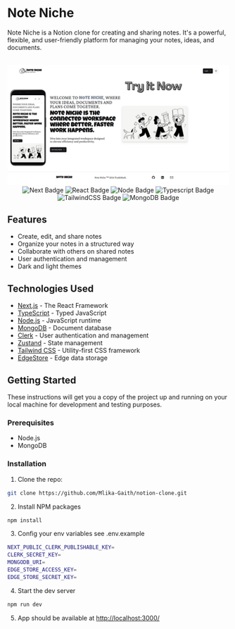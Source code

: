 # Note Niche

Note Niche is a Notion clone for creating and sharing notes. It's a powerful, flexible, and user-friendly platform for managing your notes, ideas, and documents. 
<div align="center">
  <br />
      <img src="public/project-banner.png" alt="Project Banner"/>
  <br />
</div>

<div align="center">
   <img src="https://img.shields.io/badge/Next-black?style=for-the-badge&logo=next.js&logoColor=white" alt="Next Badge"/>
  <img src="https://img.shields.io/badge/react-%2320232a.svg?style=for-the-badge&logo=react&logoColor=%2361DAFB" alt="React Badge"/>
  <img src="https://img.shields.io/badge/node.js-6DA55F?style=for-the-badge&logo=node.js&logoColor=white" alt="Node Badge"/>
  <img src="https://img.shields.io/badge/typescript-%23007ACC.svg?style=for-the-badge&logo=typescript&logoColor=white" alt="Typescript Badge"/>
  <img src="https://img.shields.io/badge/tailwindcss-%2338B2AC.svg?style=for-the-badge&logo=tailwind-css&logoColor=white" alt="TailwindCSS Badge"/>
  <img src="https://img.shields.io/badge/MongoDB-%234ea94b.svg?style=for-the-badge&logo=mongodb&logoColor=white" alt="MongoDB Badge"/>
</div>


## Features

- Create, edit, and share notes
- Organize your notes in a structured way
- Collaborate with others on shared notes
- User authentication and management
- Dark and light themes

## Technologies Used

- [Next.js](https://nextjs.org/) - The React Framework
- [TypeScript](https://www.typescriptlang.org/) - Typed JavaScript
- [Node.js](https://nodejs.org/en/) - JavaScript runtime
- [MongoDB](https://www.mongodb.com/) - Document database
- [Clerk](https://clerk.dev/) - User authentication and management
- [Zustand](https://github.com/pmndrs/zustand) - State management
- [Tailwind CSS](https://tailwindcss.com/) - Utility-first CSS framework
- [EdgeStore](https://edgestore.dev/) - Edge data storage

## Getting Started

These instructions will get you a copy of the project up and running on your local machine for development and testing purposes.

### Prerequisites

- Node.js
- MongoDB

### Installation

1. Clone the repo:

```bash
git clone https://github.com/Mlika-Gaith/notion-clone.git
   ```

2. Install NPM packages

```bash
npm install
   ```

3. Config your env variables see .env.example


```bash
NEXT_PUBLIC_CLERK_PUBLISHABLE_KEY=
CLERK_SECRET_KEY=
MONGODB_URI=
EDGE_STORE_ACCESS_KEY=
EDGE_STORE_SECRET_KEY=
```

4. Start the dev server

```bash
npm run dev
```

5. App should be available at [http://localhost:3000/](http://localhost:3000/)